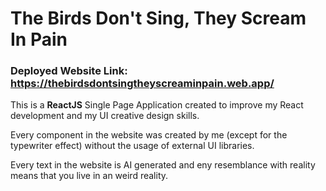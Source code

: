 # The Birds Don't Sing, They Scream In Pain

### Deployed Website Link: https://thebirdsdontsingtheyscreaminpain.web.app/

This is a **ReactJS** Single Page Application created to improve my React development and my UI creative design skills.

Every component in the website was created by me (except for the typewriter effect) without the usage of external UI libraries.

Every text in the website is AI generated and eny resemblance with reality means that you live in an weird reality.

